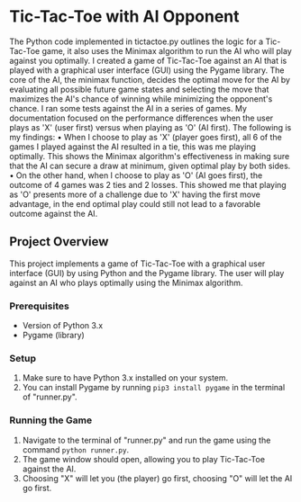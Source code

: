 # Tic-Tac-Toe with AI Opponent

The Python code implemented in tictactoe.py outlines the logic for a Tic-Tac-Toe game, it also uses the
Minimax algorithm to run the AI who will play against you optimally. I created a game of Tic-Tac-Toe
against an AI that is played with a graphical user interface (GUI) using the Pygame library.
The core of the AI, the minimax function, decides the optimal move for the AI by evaluating all possible
future game states and selecting the move that maximizes the AI's chance of winning while minimizing
the opponent's chance.
I ran some tests against the AI in a series of games. My documentation focused on the performance
differences when the user plays as 'X' (user first) versus when playing as 'O' (AI first). The following is
my findings:
• When I choose to play as 'X' (player goes first), all 6 of the games I played against the AI resulted
in a tie, this was me playing optimally. This shows the Minimax algorithm's effectiveness in
making sure that the AI can secure a draw at minimum, given optimal play by both sides.
• On the other hand, when I choose to play as 'O' (AI goes first), the outcome of 4 games was 2 ties
and 2 losses. This showed me that playing as 'O' presents more of a challenge due to 'X' having
the first move advantage, in the end optimal play could still not lead to a favorable outcome
against the AI.

## Project Overview
This project implements a game of Tic-Tac-Toe with a graphical user interface (GUI) by using Python and the Pygame library. The user will play against an AI who plays optimally using the Minimax algorithm.

### Prerequisites
- Version of Python 3.x
- Pygame (library)

### Setup
1. Make sure to have Python 3.x installed on your system.
2. You can install Pygame by running `pip3 install pygame` in the terminal of "runner.py".

### Running the Game
1. Navigate to the terminal of "runner.py" and run the game using the command `python runner.py`.
2. The game window should open, allowing you to play Tic-Tac-Toe against the AI.
3. Choosing "X" will let you (the player) go first, choosing "O" will let the AI go first.
